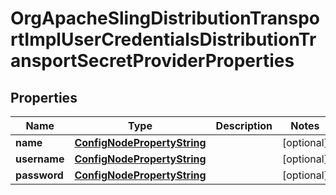 

# OrgApacheSlingDistributionTransportImplUserCredentialsDistributionTransportSecretProviderProperties

## Properties

Name | Type | Description | Notes
------------ | ------------- | ------------- | -------------
**name** | [**ConfigNodePropertyString**](ConfigNodePropertyString.md) |  |  [optional]
**username** | [**ConfigNodePropertyString**](ConfigNodePropertyString.md) |  |  [optional]
**password** | [**ConfigNodePropertyString**](ConfigNodePropertyString.md) |  |  [optional]



